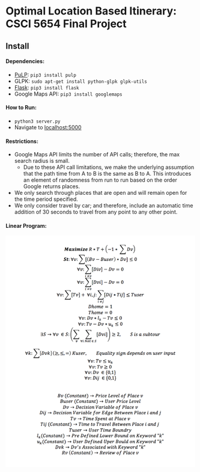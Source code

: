 # Optimal Location Based Itinerary: CSCI 5654 Final Project

## Install
#### Dependencies:
  * [PuLP](http://pythonhosted.org/PuLP/): ```pip3 install pulp```
  * GLPK: ```sudo apt-get install python-glpk glpk-utils```
  * [Flask](http://flask.pocoo.org/): ```pip3 install flask```
  * Google Maps API: ```pip3 install googlemaps```
  
#### How to Run:
  * ```python3 server.py ```
  * Navigate to [localhost:5000](http://localhost:5000)
  
#### Restrictions:
  * Google Maps API limits the number of API calls; therefore, the max search radius is small.
    * Due to these API call limitations, we make the underlying assumption that the path time from A to B is the same as B to A. This introduces an element of randomness from run to run based on the order Google returns places.
  * We only search through places that are open and will remain open for the time period specified.
  * We only consider travel by car; and therefore, include an automatic time addition of 30 seconds to travel from any point to any other point.
  
#### Linear Program:
![Linear Program](https://github.com/seanDoJo/linearprogramming/blob/master/Linear%20Programming.png)

